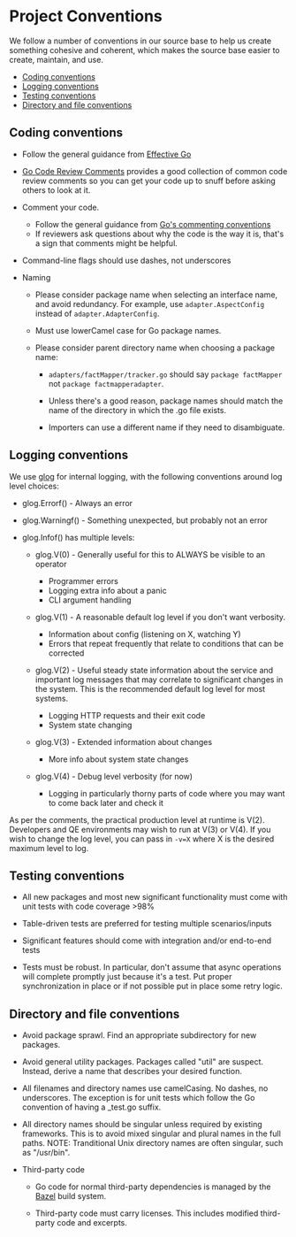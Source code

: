 # Project Conventions

We follow a number of conventions in our source base to help us create
something cohesive and coherent, which makes the source base easier to
create, maintain, and use.

- [Coding conventions](#coding-conventions)
- [Logging conventions](#logging-conventions)
- [Testing conventions](#testing-conventions)
- [Directory and file conventions](#directory-and-file-conventions)

## Coding conventions

  - Follow the general guidance from [Effective Go](https://golang.org/doc/effective_go.html)

  - [Go Code Review Comments](https://github.com/golang/go/wiki/CodeReviewComments) provides a
  good collection of common code review comments so you can get your code up to snuff before
  asking others to look at it.

  - Comment your code.

    - Follow the general guidance from [Go's commenting conventions](http://blog.golang.org/godoc-documenting-go-code)
    - If reviewers ask questions about why the code is the way it is, that's a sign that comments might be helpful.

  - Command-line flags should use dashes, not underscores

  - Naming

      - Please consider package name when selecting an interface name, and avoid
      redundancy. For example, use `adapter.AspectConfig` instead of `adapter.AdapterConfig`.

      - Must use lowerCamel case for Go package names.

      - Please consider parent directory name when choosing a package name:

          - `adapters/factMapper/tracker.go` should say `package factMapper` not `package factmapperadapter`.

          - Unless there's a good reason, package names should match the name of the directory in which the .go file exists.

          - Importers can use a different name if they need to disambiguate.

## Logging conventions

We use [glog](http://godoc.org/github.com/golang/glog) for internal logging,
with the following conventions around log level choices:

- glog.Errorf() - Always an error

- glog.Warningf() - Something unexpected, but probably not an error

- glog.Infof() has multiple levels:

  - glog.V(0) - Generally useful for this to ALWAYS be visible to an operator
    - Programmer errors
    - Logging extra info about a panic
    - CLI argument handling

  - glog.V(1) - A reasonable default log level if you don't want verbosity.
    - Information about config (listening on X, watching Y)
    - Errors that repeat frequently that relate to conditions that can be corrected

  - glog.V(2) - Useful steady state information about the service and important
  log messages that may correlate to significant changes in the system.  This is
  the recommended default log level for most systems.
    - Logging HTTP requests and their exit code
    - System state changing

  - glog.V(3) - Extended information about changes
    - More info about system state changes

  - glog.V(4) - Debug level verbosity (for now)
    - Logging in particularly thorny parts of code where you may want to come
    back later and check it

As per the comments, the practical production level at runtime is V(2). Developers and QE
environments may wish to run at V(3) or V(4). If you wish to change the log
level, you can pass in `-v=X` where X is the desired maximum level to log.

## Testing conventions

  - All new packages and most new significant functionality must come with unit tests
  with code coverage >98%

  - Table-driven tests are preferred for testing multiple scenarios/inputs

  - Significant features should come with integration and/or end-to-end tests

  - Tests must be robust. In particular, don't assume that async operations will
  complete promptly just because it's a test. Put proper synchronization in place
  or if not possible put in place some retry logic.

## Directory and file conventions

  - Avoid package sprawl. Find an appropriate subdirectory for new packages.

  - Avoid general utility packages. Packages called "util" are suspect. Instead,
  derive a name that describes your desired function.

  - All filenames and directory names use camelCasing. No dashes, no underscores. The exception is for
  unit tests which follow the Go convention of having a _test.go suffix.

  - All directory names should be singular unless required by existing frameworks.
  This is to avoid mixed singular and plural names in the full paths. NOTE:
  Tranditional Unix directory names are often singular, such as "/usr/bin".

  - Third-party code

    - Go code for normal third-party dependencies is managed by the [Bazel](http://bazel.build) build system.

    - Third-party code must carry licenses. This includes modified third-party code and excerpts.
